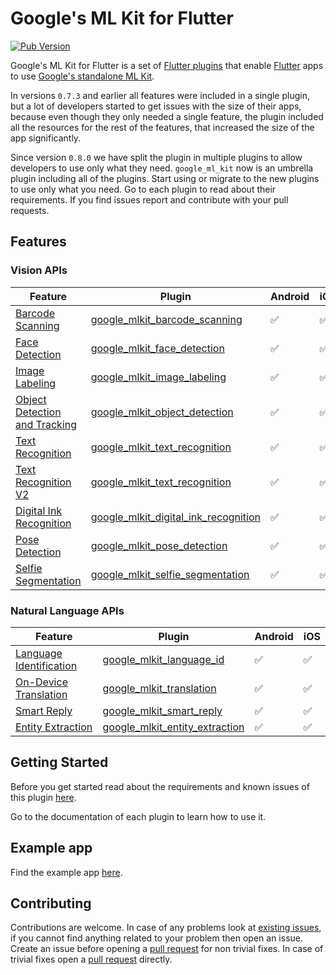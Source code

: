 # Google's ML Kit for Flutter

[![Pub Version](https://img.shields.io/pub/v/google_ml_kit)](https://pub.dev/packages/google_ml_kit)

Google's ML Kit for Flutter is a set of [Flutter plugins](https://flutter.io/platform-plugins/) that enable [Flutter](https://flutter.dev) apps to use [Google's standalone ML Kit](https://developers.google.com/ml-kit).

In versions `0.7.3` and earlier all features were included in a single plugin, but a lot of developers started to get issues with the size of their apps, because even though they only needed a single feature, the plugin included all the resources for the rest of the features, that increased the size of the app significantly.

Since version `0.8.0` we have split the plugin in multiple plugins to allow developers to use only what they need. `google_ml_kit` now is an umbrella plugin including all of the plugins. Start using or migrate to the new plugins to use only what you need. Go to each plugin to read about their requirements. If you find issues report and contribute with your pull requests.

## Features

### Vision APIs

| Feature                                                                                       | Plugin | Android | iOS |
|-----------------------------------------------------------------------------------------------|--------|---------|-----|
|[Barcode Scanning](https://developers.google.com/ml-kit/vision/barcode-scanning)               | [google\_mlkit\_barcode\_scanning](https://github.com/bharat-biradar/Google-Ml-Kit-plugin/tree/master/packages/google_mlkit_barcode_scanning)                | ✅ | ✅ |
|[Face Detection](https://developers.google.com/ml-kit/vision/face-detection)                   | [google\_mlkit\_face\_detection](https://github.com/bharat-biradar/Google-Ml-Kit-plugin/tree/master/packages/google_mlkit_face_detection)                    | ✅ | ✅ |
|[Image Labeling](https://developers.google.com/ml-kit/vision/image-labeling)                   | [google\_mlkit\_image\_labeling](https://github.com/bharat-biradar/Google-Ml-Kit-plugin/tree/master/packages/google_mlkit_image_labeling)                    | ✅ | ✅ |
|[Object Detection and Tracking](https://developers.google.com/ml-kit/vision/object-detection)  | [google\_mlkit\_object\_detection](https://github.com/bharat-biradar/Google-Ml-Kit-plugin/tree/master/packages/google_mlkit_object_detection)                | ✅ | ✅ |
|[Text Recognition](https://developers.google.com/ml-kit/vision/text-recognition)               | [google\_mlkit\_text\_recognition](https://github.com/bharat-biradar/Google-Ml-Kit-plugin/tree/master/packages/google_mlkit_text_recognition)                | ✅ | ✅ |
|[Text Recognition V2](https://developers.google.com/ml-kit/vision/text-recognition/v2)         | [google\_mlkit\_text\_recognition](https://github.com/bharat-biradar/Google-Ml-Kit-plugin/tree/master/packages/google_mlkit_text_recognition)                | ✅ | ✅ |
|[Digital Ink Recognition](https://developers.google.com/ml-kit/vision/digital-ink-recognition) | [google\_mlkit\_digital\_ink\_recognition](https://github.com/bharat-biradar/Google-Ml-Kit-plugin/tree/master/packages/google_mlkit_digital_ink_recognition) | ✅ | ✅ |
|[Pose Detection](https://developers.google.com/ml-kit/vision/pose-detection)                   | [google\_mlkit\_pose\_detection](https://github.com/bharat-biradar/Google-Ml-Kit-plugin/tree/master/packages/google_mlkit_pose_detection)                    | ✅ | ✅ |
|[Selfie Segmentation](https://developers.google.com/ml-kit/vision/selfie-segmentation)         | [google\_mlkit\_selfie\_segmentation](https://github.com/bharat-biradar/Google-Ml-Kit-plugin/tree/master/packages/google_mlkit_selfie_segmentation)          | ✅ | ✅ |

### Natural Language APIs

| Feature                                                                                       | Plugin | Android | iOS |
|-----------------------------------------------------------------------------------------------|--------|---------|-----|
|[Language Identification](https://developers.google.com/ml-kit/language/identification)        | [google\_mlkit\_language\_id](https://github.com/bharat-biradar/Google-Ml-Kit-plugin/tree/master/packages/google_mlkit_language_id)                | ✅ | ✅ |
|[On-Device Translation](https://developers.google.com/ml-kit/language/translation)             | [google\_mlkit\_translation](https://github.com/bharat-biradar/Google-Ml-Kit-plugin/tree/master/packages/google_mlkit_translation)                 | ✅ | ✅ |
|[Smart Reply](https://developers.google.com/ml-kit/language/smart-reply)                       | [google\_mlkit\_smart\_reply](https://github.com/bharat-biradar/Google-Ml-Kit-plugin/tree/master/packages/google_mlkit_smart_reply)                | ✅ | ✅ |
|[Entity Extraction](https://developers.google.com/ml-kit/language/entity-extraction)           | [google\_mlkit\_entity\_extraction](https://github.com/bharat-biradar/Google-Ml-Kit-plugin/tree/master/packages/google_mlkit_entity_extraction)    | ✅ | ✅ |

## Getting Started

Before you get started read about the requirements and known issues of this plugin [here](https://github.com/bharat-biradar/Google-Ml-Kit-plugin#requirements).

Go to the documentation of each plugin to learn how to use it.

## Example app

Find the example app [here](https://github.com/bharat-biradar/Google-Ml-Kit-plugin/tree/master/packages/google_ml_kit/example).

## Contributing

Contributions are welcome.
In case of any problems look at [existing issues](https://github.com/bharat-biradar/Google-Ml-Kit-plugin/issues), if you cannot find anything related to your problem then open an issue.
Create an issue before opening a [pull request](https://github.com/bharat-biradar/Google-Ml-Kit-plugin/pulls) for non trivial fixes.
In case of trivial fixes open a [pull request](https://github.com/bharat-biradar/Google-Ml-Kit-plugin/pulls) directly.
